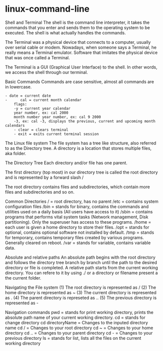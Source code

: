 # linux-command-line

Shell and Terminal
The shell is the command line interpreter, it takes the commands that you enter and sends them to the operating system to be executed. The shell is what actually handles the commands.

The Terminal was a physical device that connects to a computer, usually
over serial cable or modem. Nowadays, when someone says a Terminal, he really means a Terminal emulator. Software that imitates the physical device that was once called a Terminal.

The Terminal is a GUI (Graphical User Interface) to the shell. In other
words, we access the shell through our terminal.

Basic Commands
Commands are case sensitive, almost all commands are in lowercase.

    - date = current date
    -      cal = current month calendar
        flags:
        -y = current year calendar
        year number, ex: cal 2000
        month number year number, ex: cal 9 2000
        -3, ex: cal -3, displays the previous, current and upcoming month calendars
        - clear = clears terminal
        - exit = exits current terminal session

The Linux file system
The file system has a tree like structure, also referred to as
the Directory tree. A directory is a location that stores multiple files, aka folder.

The Directory Tree
Each directory and/or file has one parent.

The first directory (top most) in our directory tree is called the root directory and is represented by a forward slash /

The root directory contains files and subdirectories, which contain more files and subdirectories and so on.

Common Directories
/ = root directory, has no parent
/etc = contains system configuration files
/bin = stands for binary, contains the commands and utilities used on a daily basis (All users have access to it)
/sbin = contains programs that performs vital system tasks (Network management, Disk
partitioning). Only the superuser has access to these programs.
/home = each user is given a home directory to store their files.
/opt = stands for optional, contains optional software not installed by default.
/tmp = stands for temporary, contains temporary files created by various programs. Generally cleared on reboot.
/var = stands for variable, contains variable data.

Absolute and relative paths
An absolute path begins with the root directory and follows the directory tree branch by branch until the path to the desired directory or file is completed.
A relative path starts from the current working directory. You can refere to it by using ./ or a directory or filename present a the current folder.

Navigating the File system
(1) The root directory is represented as /
(2) The home directory is represented as ~
(3) The current directory is represented as .
(4) The parent directory is represeted as ..
(5) The previous directory is represented as ­-

Navigation commands
pwd = stands for print working directory, prints the absolute path name of your
current working directory.
cd = stands for change directory
cd directoryName = Changes to the inputed directory name
cd / = Changes to your root directory
cd ~ = Changes to your home directory
cd .. = Changes to your parent directory
cd ­- = Changes to your previous directory
ls = stands for list, lists all the files on the current working directory
